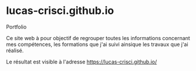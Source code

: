 # lucas-crisci.github.io
Portfolio

Ce site web à pour objectif de regrouper toutes les informations concernant mes compétences, les formations que j'ai suivi ainsique les travaux que j'ai réalisé.

Le résultat est visible à l'adresse https://lucas-crisci.github.io/
